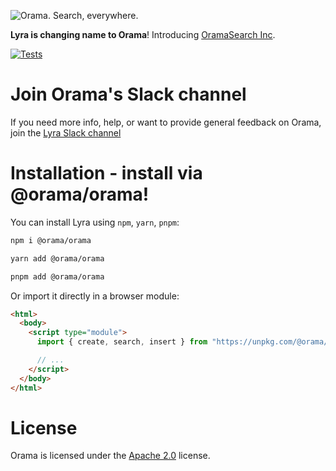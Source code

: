 ![Orama. Search, everywhere.](https://github.com/LyraSearch/lyra/raw/main/misc/oramasearch.gif)

**Lyra is changing name to Orama**! Introducing [OramaSearch Inc](https://micheleriva.medium.com/ive-founded-a-company-introducing-oramasearch-inc-f69121b6b1c3).

[![Tests](https://github.com/LyraSearch/lyra/actions/workflows/ci.yml/badge.svg)](https://github.com/LyraSearch/lyra/actions/workflows/ci.yml)

# Join Orama's Slack channel

If you need more info, help, or want to provide general feedback on Orama, join
the
[Lyra Slack channel](https://join.slack.com/t/lyrasearch/shared_invite/zt-1gzvj0mmt-yJhJ6pnrSGuwqPmPx9uO5Q)

# Installation - install via @orama/orama!

You can install Lyra using `npm`, `yarn`, `pnpm`:

```sh
npm i @orama/orama
```

```sh
yarn add @orama/orama
```

```sh
pnpm add @orama/orama
```

Or import it directly in a browser module:

```html
<html>
  <body>
    <script type="module">
      import { create, search, insert } from "https://unpkg.com/@orama/orama@latest/dist/index.js";

      // ...
    </script>
  </body>
</html>
```


# License

Orama is licensed under the [Apache 2.0](/LICENSE.md) license.
